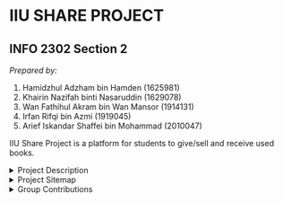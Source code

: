 # IIU SHARE PROJECT #
## INFO 2302 Section 2 ##  
_Prepared by:_ 

1. Hamidzhul Adzham bin Hamden (1625981)
2. Khairin Nazifah binti Nasaruddin (1629078)
3. Wan Fathihul Akram bin Wan Mansor (1914131)
4. Irfan Rifqi bin Azmi (1919045)
5. Arief Iskandar Shaffei bin Mohammad (2010047)  

IIU Share Project is a platform for students to give/sell and receive used books.  

<details>
   <summary>Project Description</summary>
<p>   The IIU Share Project is inspired by the problem of unused textbooks and printed materials being left around by IIUM students. Thus, this project is initiated to provide a platform for IIUM students to properly donate or sell their used reading materials to those who wanted them. Not only that, it also helps those who are looking for reading materials for their courses at a reasonable price or for free as it is a one stop center to look for used books and other printed materials. It is hoped that with the development of the platform, the problem would be solved and helped those who utilizes the platform.  </p>
<p>   To utilize the platform, students who want to sell or donate reading materials have to send required information to iiushare@webtech.com. The information, which includes book/material title, description, price, contact and an image will be uploaded by the admins to the website. Students who wish to have certain books or other printed materials can browse and buy them by contacting the owner of the book from the contact information displayed in the website. In short, the platform serves as an online catalogue of used books as well as other printed materials which enables the students to sell and look for their desired reading materials.</p>
</details>

<details>
<summary>Project Sitemap</summary>
   
![Project Sitemap](/images/sitemap.jpg "IIU Share Project Sitemap")
</details>

<details>
<summary>Group Contributions</summary>


First Header | Second Header
------------ | -------------
Hamidzhul Adzham<br />1625981 | Hompage, Navigation bar<br />Javascript event handlers for modal boxes in Homepage
Khairin Nazifah<br />1629078 | Book catalogue page
Wan Fathihul Akram<br />1914131 | FAQ Page
Irfan Rifqi<br />1919045 | Feedback page, Thank you page
Arief Iskandar Shaffei<br />2010047 | Printed Materials Catalog
</details>

